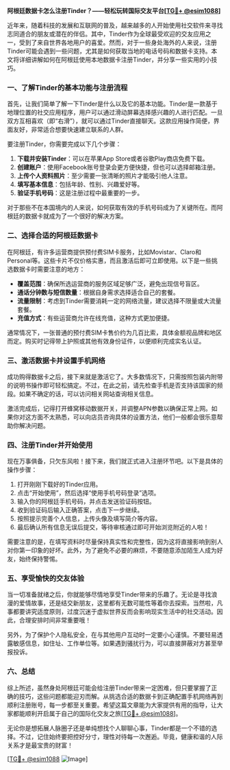 **阿根廷数据卡怎么注册Tinder？——轻松玩转国际交友平台[[TG💪+ @esim1088](https://t.me/s/esim1088)]**

近年来，随着科技的发展和互联网的普及，越来越多的人开始使用社交软件来寻找志同道合的朋友或潜在的伴侣。其中，Tinder作为全球最受欢迎的交友应用之一，受到了来自世界各地用户的喜爱。然而，对于一些身处海外的人来说，注册Tinder可能会遇到一些问题，尤其是如何获取当地的电话号码和数据卡支持。本文将详细讲解如何在阿根廷使用本地数据卡注册Tinder，并分享一些实用的小技巧。

### 一、了解Tinder的基本功能与注册流程

首先，让我们简单了解一下Tinder是什么以及它的基本功能。Tinder是一款基于地理位置的社交应用程序，用户可以通过滑动屏幕选择感兴趣的人进行匹配。一旦双方互相喜欢（即“右滑”），就可以通过Tinder直接聊天。这款应用操作简便，界面友好，非常适合想要快速建立联系的人群。

要注册Tinder，你需要完成以下几个步骤：
1. **下载并安装Tinder**：可以在苹果App Store或者谷歌Play商店免费下载。
2. **创建账户**：使用Facebook账号登录会更方便快捷，但也可以选择邮箱注册。
3. **上传个人资料照片**：至少需要一张清晰的照片才能吸引他人注意。
4. **填写基本信息**：包括年龄、性别、兴趣爱好等。
5. **验证手机号码**：这是注册过程中最重要的一步。

对于那些不在本国境内的人来说，如何获取有效的手机号码成为了关键所在。而阿根廷的数据卡就成为了一个很好的解决方案。

### 二、选择合适的阿根廷数据卡

在阿根廷，有许多运营商提供预付费SIM卡服务，比如Movistar、Claro和Personal等。这些卡片不仅价格实惠，而且激活后即可立即使用。以下是一些挑选数据卡时需要注意的地方：

- **覆盖范围**：确保所选运营商的服务区域足够广泛，避免出现信号盲区。
- **通话分钟数与短信数量**：根据自身需求选择适合自己的套餐。
- **流量限制**：考虑到Tinder需要消耗一定的网络流量，建议选择不限量或大流量套餐。
- **充值方式**：有些运营商允许在线充值，这种方式更加便捷。

通常情况下，一张普通的预付费SIM卡售价约为几百比索，具体金额视品牌和地区而定。购买时记得带上护照或其他有效身份证件，以便顺利完成实名认证。

### 三、激活数据卡并设置手机网络

成功购得数据卡之后，接下来就是激活它了。大多数情况下，只需按照包装内附带的说明书操作即可轻松搞定。不过，在此之前，请先检查手机是否支持该国家的频段。如果不确定的话，可以访问相关网站查询相关信息。

激活完成后，记得打开蜂窝移动数据开关，并调整APN参数以确保正常上网。如果你对这方面不太熟悉，可以向店员咨询具体的设置方法，他们一般都会很乐意帮助你解决问题。

### 四、注册Tinder并开始使用

现在万事俱备，只欠东风啦！接下来，我们就正式进入注册环节吧。以下是具体的操作步骤：

1. 打开刚刚下载好的Tinder应用。
2. 点击“开始使用”，然后选择“使用手机号码登录”选项。
3. 输入你的阿根廷手机号码，并点击发送验证码按钮。
4. 收到验证码后输入正确答案，点击下一步继续。
5. 按照提示完善个人信息，上传头像及填写简介等内容。
6. 最后确认所有信息无误后提交，等待审核通过即可开始浏览附近的人啦！

需要注意的是，在填写资料时尽量保持真实性和完整性，因为这将直接影响到别人对你第一印象的好坏。此外，为了避免不必要的麻烦，不要随意添加陌生人成为好友，始终保持警惕。

### 五、享受愉快的交友体验

当一切准备就绪之后，你就能够尽情地享受Tinder带来的乐趣了。无论是寻找浪漫的爱情故事，还是结交新朋友，这里都有无数可能性等着你去探索。当然啦，凡事都要讲究适度原则，过度沉迷于虚拟世界反而会影响现实生活中的社交活动。因此，合理安排时间非常重要哦！

另外，为了保护个人隐私安全，在与其他用户互动时一定要小心谨慎。不要轻易透露敏感信息，如住址、工作单位等。如果遇到骚扰行为，可以直接屏蔽对方甚至举报投诉。

### 六、总结

综上所述，虽然身处阿根廷可能会给注册Tinder带来一定困难，但只要掌握了正确的技巧，这些问题都能迎刃而解。从挑选合适的数据卡到正确配置手机网络再到顺利注册账号，每一步都至关重要。希望这篇文章能为大家提供有用的指导，让大家都能顺利开启属于自己的国际化交友之旅[[TG💪+ @esim1088](https://t.me/s/esim1088)]。

无论你是想拓展人脉圈子还是单纯想找个人聊聊心事，Tinder都是一个不错的选择。不过，记住始终要把控好分寸，理性对待每一次邂逅。毕竟，健康和谐的人际关系才是最宝贵的财富！

[[TG💪+ @esim1088](https://t.me/s/esim1088) ![Image](https://i.postimg.cc/4NQfJmqS/Snipaste-2025-05-13-00-14-12.png)]